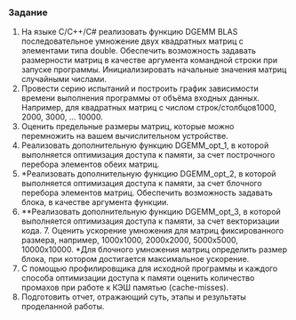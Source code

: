 ### Задание
1. На языке С/С++/C# реализовать функцию DGEMM BLAS последовательное умножение двух квадратных матриц с элементами типа double. Обеспечить возможность задавать размерности матриц в качестве аргумента командной строки при запуске программы. Инициализировать начальные значения матриц случайными числами.
2. Провести серию испытаний и построить график зависимости времени выполнения программы от объёма входных данных. Например, для квадратных матриц с числом строк/столбцов1000, 2000, 3000, … 10000.
3. Оценить предельные размеры матриц, которые можно перемножить на вашем вычислительном устройстве.
4. Реализовать дополнительную функцию DGEMM_opt_1, в которой выполняется оптимизация доступа к памяти, за счет построчного перебора элементов обеих матриц.
5. *Реализовать дополнительную функцию DGEMM_opt_2, в которой выполняется оптимизация доступа к памяти, за счет блочного перебора элементов матриц. Обеспечить возможность задавать блока, в качестве аргумента функции.
6. **Реализовать дополнительную функцию DGEMM_opt_3, в которой выполняется оптимизация доступа к памяти, за счет векторизации кода. 7. Оценить ускорение умножения для матриц фиксированного размера, например, 1000х1000, 2000х2000, 5000х5000, 10000х10000.
*Для блочного умножения матриц определить размер блока, при котором достигается максимальное ускорение.
8. С помощью профилировщика для исходной программы и каждого способа оптимизации доступа к памяти оценить количество промахов при работе к КЭШ памятью (cache-misses).
9. Подготовить отчет, отражающий суть, этапы и результаты проделанной работы.
